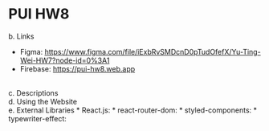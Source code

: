 # PUI HW8

b. Links
* Figma: https://www.figma.com/file/iExbRvSMDcnD0pTudOfefX/Yu-Ting-Wei-HW7?node-id=0%3A1
* Firebase: https://pui-hw8.web.app
<br>
c. Descriptions

<br>
d. Using the Website

<br>
e. External Libraries
* React.js:
* react-router-dom:
* styled-components:
* typewriter-effect:
